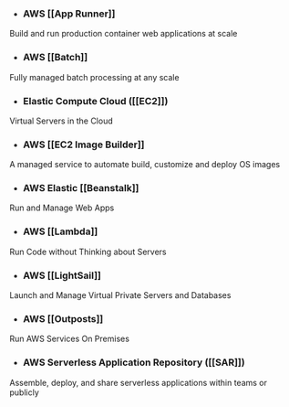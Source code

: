 * ### AWS [[App Runner]]
Build and run production container web applications at scale

* ### AWS [[Batch]]
Fully managed batch processing at any scale 

* ### Elastic Compute Cloud ([[EC2]])
Virtual Servers in the Cloud

* ### AWS [[EC2 Image Builder]]
A managed service to automate build, customize and deploy OS images 

* ### AWS Elastic [[Beanstalk]]
Run and Manage Web Apps

* ### AWS [[Lambda]]
Run Code without Thinking about Servers

* ### AWS [[LightSail]]
Launch and Manage Virtual Private Servers and Databases

* ### AWS [[Outposts]]
Run AWS Services On Premises

* ### AWS Serverless Application Repository ([[SAR]])
Assemble, deploy, and share serverless applications within teams or publicly
    